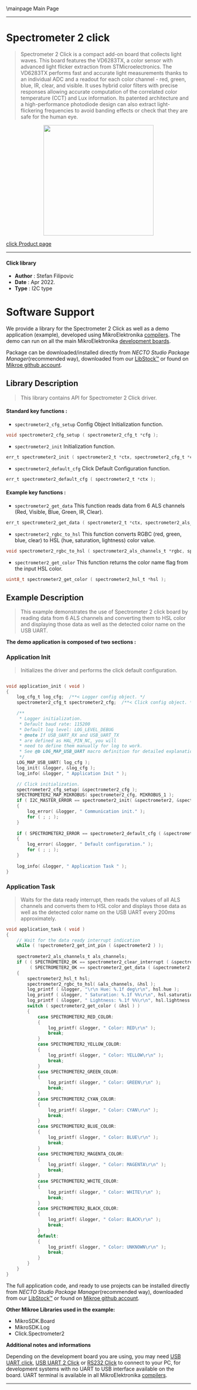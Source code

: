 \mainpage Main Page

---
# Spectrometer 2 click

> Spectrometer 2 Click is a compact add-on board that collects light waves. This board features the VD6283TX, a color sensor with advanced light flicker extraction from STMicroelectronics. The VD6283TX performs fast and accurate light measurements thanks to an individual ADC and a readout for each color channel - red, green, blue, IR, clear, and visible. It uses hybrid color filters with precise responses allowing accurate computation of the correlated color temperature (CCT) and Lux information. Its patented architecture and a high-performance photodiode design can also extract light-flickering frequencies to avoid banding effects or check that they are safe for the human eye.

<p align="center">
  <img src="https://download.mikroe.com/images/click_for_ide/spectrometer2_click.png" height=300px>
</p>

[click Product page](https://www.mikroe.com/spectrometer-2-click)

---


#### Click library

- **Author**        : Stefan Filipovic
- **Date**          : Apr 2022.
- **Type**          : I2C type


# Software Support

We provide a library for the Spectrometer 2 Click
as well as a demo application (example), developed using MikroElektronika
[compilers](https://www.mikroe.com/necto-studio).
The demo can run on all the main MikroElektronika [development boards](https://www.mikroe.com/development-boards).

Package can be downloaded/installed directly from *NECTO Studio Package Manager*(recommended way), downloaded from our [LibStock&trade;](https://libstock.mikroe.com) or found on [Mikroe github account](https://github.com/MikroElektronika/mikrosdk_click_v2/tree/master/clicks).

## Library Description

> This library contains API for Spectrometer 2 Click driver.

#### Standard key functions :

- `spectrometer2_cfg_setup` Config Object Initialization function.
```c
void spectrometer2_cfg_setup ( spectrometer2_cfg_t *cfg );
```

- `spectrometer2_init` Initialization function.
```c
err_t spectrometer2_init ( spectrometer2_t *ctx, spectrometer2_cfg_t *cfg );
```

- `spectrometer2_default_cfg` Click Default Configuration function.
```c
err_t spectrometer2_default_cfg ( spectrometer2_t *ctx );
```

#### Example key functions :

- `spectrometer2_get_data` This function reads data from 6 ALS channels (Red, Visible, Blue, Green, IR, Clear).
```c
err_t spectrometer2_get_data ( spectrometer2_t *ctx, spectrometer2_als_channels_t *als_channels );
```

- `spectrometer2_rgbc_to_hsl` This function converts RGBC (red, green, blue, clear) to HSL (hue, saturation, lightness) color value.
```c
void spectrometer2_rgbc_to_hsl ( spectrometer2_als_channels_t *rgbc, spectrometer2_hsl_t *hsl );
```

- `spectrometer2_get_color` This function returns the color name flag from the input HSL color.
```c
uint8_t spectrometer2_get_color ( spectrometer2_hsl_t *hsl );
```

## Example Description

> This example demonstrates the use of Spectrometer 2 click board by reading data from 6 ALS channels and
converting them to HSL color and displaying those data as well as the detected color name on the USB UART.

**The demo application is composed of two sections :**

### Application Init

> Initializes the driver and performs the click default configuration.

```c

void application_init ( void )
{
    log_cfg_t log_cfg;  /**< Logger config object. */
    spectrometer2_cfg_t spectrometer2_cfg;  /**< Click config object. */

    /** 
     * Logger initialization.
     * Default baud rate: 115200
     * Default log level: LOG_LEVEL_DEBUG
     * @note If USB_UART_RX and USB_UART_TX 
     * are defined as HAL_PIN_NC, you will 
     * need to define them manually for log to work. 
     * See @b LOG_MAP_USB_UART macro definition for detailed explanation.
     */
    LOG_MAP_USB_UART( log_cfg );
    log_init( &logger, &log_cfg );
    log_info( &logger, " Application Init " );

    // Click initialization.
    spectrometer2_cfg_setup( &spectrometer2_cfg );
    SPECTROMETER2_MAP_MIKROBUS( spectrometer2_cfg, MIKROBUS_1 );
    if ( I2C_MASTER_ERROR == spectrometer2_init( &spectrometer2, &spectrometer2_cfg ) ) 
    {
        log_error( &logger, " Communication init." );
        for ( ; ; );
    }
    
    if ( SPECTROMETER2_ERROR == spectrometer2_default_cfg ( &spectrometer2 ) )
    {
        log_error( &logger, " Default configuration." );
        for ( ; ; );
    }
    
    log_info( &logger, " Application Task " );
}

```

### Application Task

> Waits for the data ready interrupt, then reads the values of all ALS channels and converts
them to HSL color and displays those data as well as the detected color name on the USB UART every 200ms approximately.

```c
void application_task ( void )
{
    // Wait for the data ready interrupt indication
    while ( !spectrometer2_get_int_pin ( &spectrometer2 ) );
    
    spectrometer2_als_channels_t als_channels;
    if ( ( SPECTROMETER2_OK == spectrometer2_clear_interrupt ( &spectrometer2 ) ) &&
         ( SPECTROMETER2_OK == spectrometer2_get_data ( &spectrometer2, &als_channels ) ) )
    {
        spectrometer2_hsl_t hsl;
        spectrometer2_rgbc_to_hsl( &als_channels, &hsl );
        log_printf ( &logger, "\r\n Hue: %.1f deg\r\n", hsl.hue );
        log_printf ( &logger, " Saturation: %.1f %%\r\n", hsl.saturation );
        log_printf ( &logger, " Lightness: %.1f %%\r\n", hsl.lightness );
        switch ( spectrometer2_get_color ( &hsl ) )
        {
            case SPECTROMETER2_RED_COLOR:
            {
                log_printf( &logger, " Color: RED\r\n" );
                break;
            }
            case SPECTROMETER2_YELLOW_COLOR:
            {
                log_printf( &logger, " Color: YELLOW\r\n" );
                break;
            }
            case SPECTROMETER2_GREEN_COLOR:
            {
                log_printf( &logger, " Color: GREEN\r\n" );
                break;
            }
            case SPECTROMETER2_CYAN_COLOR:
            {
                log_printf( &logger, " Color: CYAN\r\n" );
                break;
            }
            case SPECTROMETER2_BLUE_COLOR:
            {
                log_printf( &logger, " Color: BLUE\r\n" );
                break;
            }
            case SPECTROMETER2_MAGENTA_COLOR:
            {
                log_printf( &logger, " Color: MAGENTA\r\n" );
                break;
            }
            case SPECTROMETER2_WHITE_COLOR:
            {
                log_printf( &logger, " Color: WHITE\r\n" );
                break;
            }
            case SPECTROMETER2_BLACK_COLOR:
            {
                log_printf( &logger, " Color: BLACK\r\n" );
                break;
            }
            default:
            {
                log_printf( &logger, " Color: UNKNOWN\r\n" );
                break;
            }
        }
    }
}
```

The full application code, and ready to use projects can be installed directly from *NECTO Studio Package Manager*(recommended way), downloaded from our [LibStock&trade;](https://libstock.mikroe.com) or found on [Mikroe github account](https://github.com/MikroElektronika/mikrosdk_click_v2/tree/master/clicks).

**Other Mikroe Libraries used in the example:**

- MikroSDK.Board
- MikroSDK.Log
- Click.Spectrometer2

**Additional notes and informations**

Depending on the development board you are using, you may need
[USB UART click](https://www.mikroe.com/usb-uart-click),
[USB UART 2 Click](https://www.mikroe.com/usb-uart-2-click) or
[RS232 Click](https://www.mikroe.com/rs232-click) to connect to your PC, for
development systems with no UART to USB interface available on the board. UART
terminal is available in all MikroElektronika
[compilers](https://shop.mikroe.com/compilers).

---
